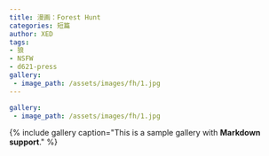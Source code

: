 ```yaml
---
title: 漫画：Forest Hunt
categories: 短篇
author: XED
tags: 
- 狼
- NSFW
- d621-press
gallery:
 - image_path: /assets/images/fh/1.jpg
---
```


```yaml
gallery:
 - image_path: /assets/images/fh/1.jpg

```

{% include gallery caption="This is a sample gallery with **Markdown support**." %}
